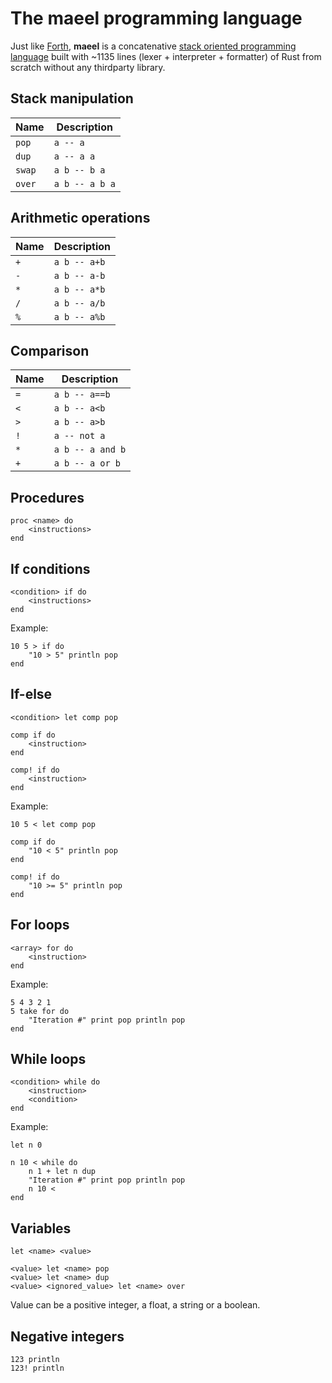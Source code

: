 # The maeel programming language

Just like [Forth](https://en.wikipedia.org/wiki/Forth_(programming_language)), **maeel** is a concatenative [stack oriented programming language](https://en.wikipedia.org/wiki/Stack-oriented_programming) built with ~1135 lines (lexer + interpreter + formatter) of Rust from scratch without any thirdparty library.

## Stack manipulation

| Name   | Description
| ---    | ---
| `pop`  | `a -- a`
| `dup`  | `a -- a a`
| `swap` | `a b -- b a`
| `over` | `a b -- a b a`

## Arithmetic operations

| Name | Description
| ---  | ---
| `+`  | `a b -- a+b`
| `-`  | `a b -- a-b`
| `*`  | `a b -- a*b`
| `/`  | `a b -- a/b`
| `%`  | `a b -- a%b`

## Comparison

| Name  | Description
| ---   | ---
| `=`   | `a b -- a==b`
| `<`   | `a b -- a<b`
| `>`   | `a b -- a>b`
| `!`   | `a -- not a`
| `*`   | `a b -- a and b`
| `+`   | `a b -- a or b`

## Procedures

```
proc <name> do
    <instructions>
end
```

## If conditions

```
<condition> if do
    <instructions>
end
```

Example:

```
10 5 > if do
    "10 > 5" println pop
end
```

## If-else

```
<condition> let comp pop

comp if do
    <instruction>
end

comp! if do
    <instruction>
end

```


Example:

```
10 5 < let comp pop

comp if do
    "10 < 5" println pop
end

comp! if do
    "10 >= 5" println pop
end
```

## For loops

```
<array> for do
    <instruction>
end
```

Example:

```
5 4 3 2 1
5 take for do
    "Iteration #" print pop println pop
end
```

## While loops

```
<condition> while do
    <instruction>
    <condition>
end
```

Example:

```
let n 0

n 10 < while do
    n 1 + let n dup
    "Iteration #" print pop println pop
    n 10 <
end
```

## Variables

```
let <name> <value>

<value> let <name> pop
<value> let <name> dup
<value> <ignored_value> let <name> over
```

Value can be a positive integer, a float, a string or a boolean.

## Negative integers

```
123 println
123! println
```

